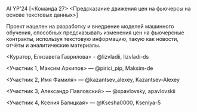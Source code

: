 AI YP'24 [<Команда 27> <Предсказание движения цен на фьючерсы на основе текстовых данных>]

Проект нацелен на разработку и внедрение моделей машинного обучения, способных предсказывать изменения цен на фьючерсные контракты, используя текстовую информацию, такую как новости, отчёты и аналитические материалы.  

<Куратор, Елизавета Гаврилова> - @lizvladii, lizvladi-ds

<Участник 1, Максим Архипов> — @pirici_pip, Maksim-de

<Участник 2, Имя Фамиля> — @kazantsev_alexey, Kazantsev-Alexey

<Участник 3, Александр Павловский> — @xpavlovsky, apavlovskii

<Участник 4, Ксения Балицкая> — @Ksesha0000, Kseniya-5

